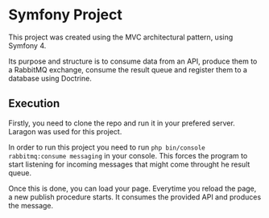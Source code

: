 # Symfony Project

This project was created using the MVC architectural pattern, using Symfony 4.

Its purpose and structure is to consume data from an API, produce them to a RabbitMQ exchange, consume the result queue and register them to a database using Doctrine.

## Execution

Firstly, you need to clone the repo and run it in your prefered server. Laragon was used for this project.

In order to run this project you need to run ```php bin/console rabbitmq:consume messaging``` in your console. This forces the program to start listening for incoming
messages that might come throught he result queue.

Once this is done, you can load your page. Everytime you reload the page, a new publish procedure starts. It consumes the provided API and produces the message.
